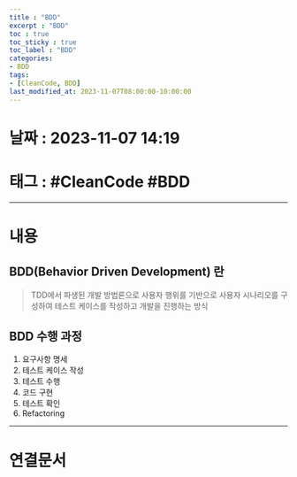 ```yaml
---
title : "BDD"
excerpt : "BDD"
toc : true
toc_sticky : true
toc_label : "BDD"
categories:
- BDD
tags:
- [CleanCode, BDD]
last_modified_at: 2023-11-07T08:00:00-10:00:00
---
```


# 날짜 : 2023-11-07 14:19

# 태그 : #CleanCode #BDD
---

# 내용

## BDD(Behavior Driven Development) 란
> TDD에서 파생된 개발 방법론으로 사용자 행위를 기반으로 사용자 시나리오를 구성하여 테스트 케이스를 작성하고 개발을 진행하는 방식

## BDD 수행 과정
1. 요구사항 명세
2. 테스트 케이스 작성
3. 테스트 수행
4. 코드 구현
5. 테스트 확인
6. Refactoring

---

# 연결문서
	